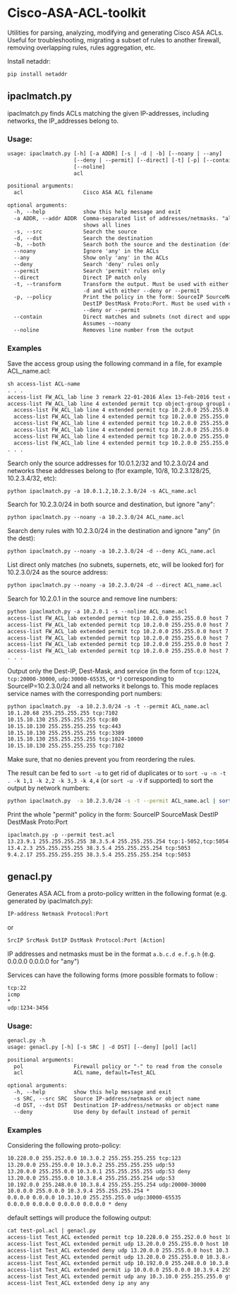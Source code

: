 # Cisco-ASA-ACL-toolkit
Utilities for parsing, analyzing, modifying and generating Cisco ASA ACLs. Useful for troubleshooting, migrating a subset of rules to another firewall, removing overlapping rules, rules aggregation, etc.

Install netaddr:

```sh
pip install netaddr
```
## ipaclmatch.py 

ipaclmatch.py finds ACLs matching the given IP-addresses, including networks, the IP_addresses belong to.

### Usage:

```txt
usage: ipaclmatch.py [-h] [-a ADDR] [-s | -d | -b] [--noany | --any]
                     [--deny | --permit] [--direct] [-t] [-p] [--contain]
                     [--noline]
                     acl

positional arguments:
  acl                   Cisco ASA ACL filename

optional arguments:
  -h, --help            show this help message and exit
  -a ADDR, --addr ADDR  Comma-separated list of addresses/netmasks. "all"
                        shows all lines
  -s, --src             Search the source
  -d, --dst             Search the destination
  -b, --both            Search both the source and the destination (default)
  --noany               Ignore 'any' in the ACLs
  --any                 Show only 'any' in the ACLs
  --deny                Search 'deny' rules only
  --permit              Search 'permit' rules only
  --direct              Direct IP match only
  -t, --transform       Transform the output. Must be used with either -s or
                        -d and with either --deny or --permit
  -p, --policy          Print the policy in the form: SourceIP SourceMask
                        DestIP DestMask Proto:Port. Must be used with either
                        --deny or --permit
  --contain             Direct matches and subnets (not direct and uppernets).
                        Assumes --noany
  --noline              Removes line number from the output

```

### Examples

Save the access group using the following command in a file, for example ACL_name.acl:

```txt
sh access-list ACL-name
. . .
access-list FW_ACL_lab line 3 remark 22-01-2016 Alex 13-Feb-2016 test entries
access-list FW_ACL_lab line 4 extended permit tcp object-group group1 object-group group2 object-group group3 0x18972f28 
  access-list FW_ACL_lab line 4 extended permit tcp 10.2.0.0 255.255.0.0 host 7.2.2.189 eq ldap (hitcnt=0) 0x6e3a516f 
  access-list FW_ACL_lab line 4 extended permit tcp 10.2.0.0 255.255.0.0 host 7.2.2.189 eq 10389 (hitcnt=0) 0x771e885b 
  access-list FW_ACL_lab line 4 extended permit tcp 10.2.0.0 255.255.0.0 host 7.2.2.189 eq 10391 (hitcnt=0) 0x7055a227 
  access-list FW_ACL_lab line 4 extended permit tcp 10.2.0.0 255.255.0.0 host 7.2.2.189 eq 10393 (hitcnt=0) 0x1fdbe0d8 
  access-list FW_ACL_lab line 4 extended permit tcp 10.2.0.0 255.255.0.0 host 7.2.2.189 eq 10395 (hitcnt=0) 0xbd11fc51 
  access-list FW_ACL_lab line 4 extended permit tcp 10.2.0.0 255.255.0.0 host 7.2.2.189 eq 10636 (hitcnt=0) 0xc47c2cf2 
. . .
```

Search only the source addresses for 10.0.1.2/32 and 10.2.3.0/24 and networks these addresses belong to (for example, 10/8, 10.2.3.128/25, 10.2.3.4/32, etc):

```txt
python ipaclmatch.py -a 10.0.1.2,10.2.3.0/24 -s ACL_name.acl 
```

Search for 10.2.3.0/24 in both source and destination, but ignore "any":

```txt
python ipaclmatch.py --noany -a 10.2.3.0/24 ACL_name.acl 
```

Search deny rules with 10.2.3.0/24 in the destination and ignore "any" (in the dest):

```txt
python ipaclmatch.py --noany -a 10.2.3.0/24 -d --deny ACL_name.acl
```

List direct only matches (no subnets, supernets, etc, will be looked for) for 10.2.3.0/24 as the source address:

```txt
python ipaclmatch.py --noany -a 10.2.3.0/24 -d --direct ACL_name.acl
```
Search for 10.2.0.1 in the source and remove line numbers:

```txt
python ipaclmatch.py -a 10.2.0.1 -s --noline ACL_name.acl
access-list FW_ACL_lab extended permit tcp 10.2.0.0 255.255.0.0 host 7.2.2.189 eq ldap 
access-list FW_ACL_lab extended permit tcp 10.2.0.0 255.255.0.0 host 7.2.2.189 eq 10389 
access-list FW_ACL_lab extended permit tcp 10.2.0.0 255.255.0.0 host 7.2.2.189 eq 10391 
access-list FW_ACL_lab extended permit tcp 10.2.0.0 255.255.0.0 host 7.2.2.189 eq 10393 
access-list FW_ACL_lab extended permit tcp 10.2.0.0 255.255.0.0 host 7.2.2.189 eq 10395 
access-list FW_ACL_lab extended permit tcp 10.2.0.0 255.255.0.0 host 7.2.2.189 eq 10636 
. . .
```

Output only the Dest-IP, Dest-Mask, and service (in the form of `tcp:1224`, `tcp:20000-30000`, `udp:30000-65535`, or `*`) corresponding to SourceIP=10.2.3.0/24 and all networks it belongs to. This mode replaces service names with the corresponding  port numbers:

```txt
python ipaclmatch.py  -a 10.2.3.0/24 -s -t --permit ACL_name.acl
10.1.20.68 255.255.255.255 tcp:7102
10.15.10.130 255.255.255.255 tcp:80
10.15.10.130 255.255.255.255 tcp:443
10.15.10.130 255.255.255.255 tcp:3389
10.15.10.130 255.255.255.255 tcp:1024-10000
10.15.10.130 255.255.255.255 tcp:7102

```
Make sure, that no denies prevent you from reordering the rules.

The result can be fed to `sort -u` to get rid of duplicates or to `sort -u -n -t . -k 1,1 -k 2,2 -k 3,3 -k 4,4` (or `sort -u -V` if supported) to sort the output by network numbers:

```sh
python ipaclmatch.py  -a 10.2.3.0/24 -s -t --permit ACL_name.acl | sort -u -n -t . -k 1,1 -k 2,2 -k 3,3 -k 4,4
```
Print the whole "permit" policy in the form:
SourceIP SourceMask DestIP DestMask Proto:Port
```txt
ipaclmatch.py -p --permit test.acl
13.23.9.1 255.255.255.255 38.3.5.4 255.255.255.254 tcp:1-5052,tcp:5054-65535
13.4.2.3 255.255.255.255 38.3.5.4 255.255.255.254 tcp:5053
9.4.2.17 255.255.255.255 38.3.5.4 255.255.255.254 tcp:5053
```

## genacl.py

Generates ASA ACL from a proto-policy written in the following format (e.g. generated by ipaclmatch.py):

```txt
IP-address Netmask Protocol:Port
```
or

```txt
SrcIP SrcMask DstIP DstMask Protocol:Port [Action]
```
IP addresses and netmasks must be in the format `a.b.c.d e.f.g.h` (e.g. 0.0.0.0 0.0.0.0 for "any")

Services can have the following forms (more possible formats to follow :
```txt
tcp:22
icmp
*
udp:1234-3456
```

### Usage:

```txt
genacl.py -h
usage: genacl.py [-h] [-s SRC | -d DST] [--deny] [pol] [acl]

positional arguments:
  pol                Firewall policy or "-" to read from the console
  acl                ACL name, default=Test_ACL

optional arguments:
  -h, --help         show this help message and exit
  -s SRC, --src SRC  Source IP-address/netmask or object name
  -d DST, --dst DST  Destination IP-address/netmasks or object name
  --deny             Use deny by default instead of permit
```


### Examples

Considering the following proto-policy:

```txt
10.228.0.0 255.252.0.0 10.3.0.2 255.255.255.255 tcp:123
13.20.0.0 255.255.0.0 10.3.0.2 255.255.255.255 udp:53
13.20.0.0 255.255.0.0 10.3.0.1 255.255.255.255 udp:53 deny
13.20.0.0 255.255.0.0 10.3.8.4 255.255.255.254 udp:53
10.192.0.0 255.248.0.0 10.3.8.4 255.255.255.254 udp:20000-30000
10.0.0.0 255.0.0.0 10.3.9.4 255.255.255.254 *
0.0.0.0 0.0.0.0 10.3.10.0 255.255.255.0 udp:30000-65535
0.0.0.0 0.0.0.0 0.0.0.0 0.0.0.0 * deny
```

default settings will produce the following output:

```txt
cat test-pol.acl | genacl.py
access-list Test_ACL extended permit tcp 10.228.0.0 255.252.0.0 host 10.3.0.2 eq 123
access-list Test_ACL extended permit udp 13.20.0.0 255.255.0.0 host 10.3.0.2 eq 53
access-list Test_ACL extended deny udp 13.20.0.0 255.255.0.0 host 10.3.0.1 eq 53
access-list Test_ACL extended permit udp 13.20.0.0 255.255.0.0 10.3.8.4 255.255.255.254 eq 53
access-list Test_ACL extended permit udp 10.192.0.0 255.248.0.0 10.3.8.4 255.255.255.254 range 20000 30000
access-list Test_ACL extended permit ip 10.0.0.0 255.0.0.0 10.3.9.4 255.255.255.254 
access-list Test_ACL extended permit udp any 10.3.10.0 255.255.255.0 gt 30000
access-list Test_ACL extended deny ip any any 
```


